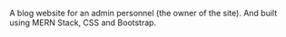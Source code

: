A blog website for an admin personnel (the owner of the site).
And built using MERN Stack, CSS and Bootstrap.